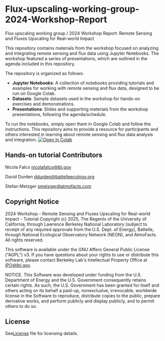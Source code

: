 # Flux-upscaling-working-group-2024-Workshop-Report
Flux upscaling working group / 2024 Workshop Report: Remote Sensing and Fluxes Upscaling for Real-world Impact

This repository contains materials from the workshop focused on analyzing and integrating remote sensing and flux data using Jupyter Notebooks. The workshop featured a series of presentations, which are outlined in the agenda included in this repository. 

The repository is organized as follows:
- **Jupyter Notebooks**: A collection of notebooks providing tutorials and examples for working with remote sensing and flux data, designed to be run on Google Colab.
- **Datasets**: Sample datasets used in the workshop for hands-on exercises and demonstrations.
- **Presentations**: Slides and supporting materials from the workshop presentations, following the agenda/schedule.

To run the notebooks, simply open them in Google Colab and follow the instructions. This repository aims to provide a resource for participants and others interested in learning about remote sensing and flux data analysis and integration.
[![Open In Colab](https://colab.research.google.com/assets/colab-badge.svg)](https://colab.research.google.com/github/your-username/your-repo-name/blob/main/your-notebook.ipynb)

## Hands-on tutorial Contributors
Nicola Falco [nicolafalco@lbl.gov](nicolafalco@lbl.gov)

David Durden [ddurden@battelleecology.org](ddurden@battelleecology.org)

Stefan Metzger [smetzger@atmofacts.com](smetzger@atmofacts.com)

## Copyright Notice 
2024 Workshop - Remote Sensing and Fluxes Upscaling for Real-world Impact - Tutorial Copyright (c) 2025, The Regents of the University of California, through Lawrence Berkeley National Laboratory (subject to receipt of any required approvals from the U.S. Dept. of Energy), Battelle, through National Ecological Observatory Network (NEON), and AtmoFacts. All rights reserved.

This software is available under the GNU Affero General Public License
(“AGPL”) v3. If you have questions about your rights to use or distribute this
software, please contact Berkeley Lab's Intellectual Property Office at
 IPO@lbl.gov.

NOTICE.  This Software was developed under funding from the U.S. Department
of Energy and the U.S. Government consequently retains certain rights.  As
such, the U.S. Government has been granted for itself and others acting on
its behalf a paid-up, nonexclusive, irrevocable, worldwide license in the
Software to reproduce, distribute copies to the public, prepare derivative 
works, and perform publicly and display publicly, and to permit others to do so.

## License
See[License](https://github.com/AMF-FLX/Flux-upscaling-working-group-2024-Workshop-Report/tree/main#:~:text=Last%20commit%20date-,LICENSE,-Create%20LICENSE) file for licensing details.
